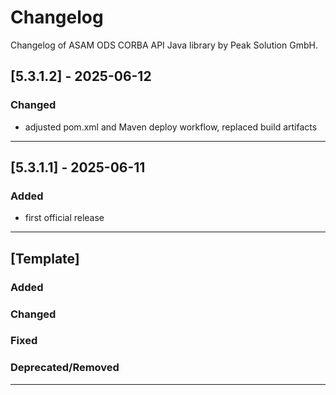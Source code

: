 # Changelog

Changelog of ASAM ODS CORBA API Java library by Peak Solution GmbH.

## [5.3.1.2] - 2025-06-12
### Changed
- adjusted pom.xml and Maven deploy workflow, replaced build artifacts

---

## [5.3.1.1] - 2025-06-11
### Added
- first official release

---

## [Template]
### Added

### Changed

### Fixed

### Deprecated/Removed

---
